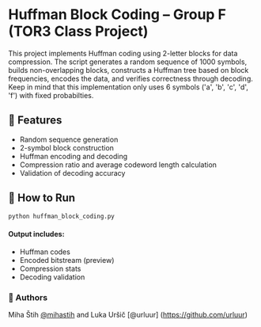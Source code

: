 # Huffman Block Coding – Group F (TOR3 Class Project)

This project implements Huffman coding using 2-letter blocks for data compression. The script generates a random sequence of 1000 symbols, builds non-overlapping blocks, constructs a Huffman tree based on block frequencies, encodes the data, and verifies correctness through decoding. Keep in mind that this implementation only uses 6 symbols ('a', 'b', 'c', 'd', 'f') with fixed probabilties.

## 🔧 Features

- Random sequence generation
- 2-symbol block construction
- Huffman encoding and decoding
- Compression ratio and average codeword length calculation
- Validation of decoding accuracy

## 🚀 How to Run

```bash
python huffman_block_coding.py
```

#### Output includes:

- Huffman codes
- Encoded bitstream (preview)
- Compression stats
- Decoding validation

### 👥 Authors

Miha Štih [@mihastih](https://github.com/mstih) and
Luka Uršič [@urluur] (https://github.com/urluur)
